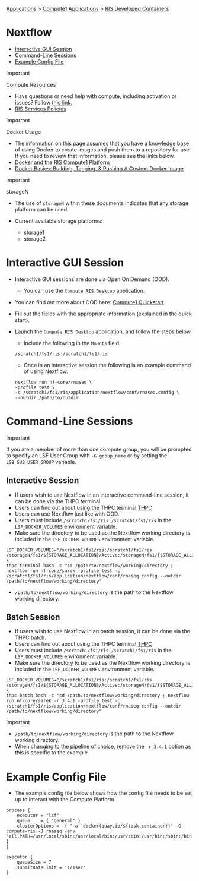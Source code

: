 
[Applications](../../../Applications.md) > [Compute1 Applications](../../Compute1%20Applications.md) > [RIS Developed Containers](../RIS%20Developed%20Containers.md)

# Nextflow

- [Interactive GUI Session](#interactive-gui-session)
- [Command-Line Sessions](#command-line-sessions)
- [Example Config File](#example-config-file)

> [!IMPORTANT]
> Compute Resources
>
> - Have questions or need help with compute, including activation or issues? Follow [this link.](https://washu.atlassian.net/servicedesk/customer/portal/2/group/6/create/43)
> - [RIS Services Policies](../../../RIS%20Services%20Policies.md)

> [!IMPORTANT]
> Docker Usage
>
> - The information on this page assumes that you have a knowledge base of using Docker to create images and push them to a repository for use. If you need to review that information, please see the links below.
> - [Docker and the RIS Compute1 Platform](../../../Compute1/Docker%20and%20the%20RIS%20Compute1%20Platform.md)
> - [Docker Basics: Building, Tagging, & Pushing A Custom Docker Image](../../../Docker/Docker%20Basics_%20Building,%20Tagging,%20&%20Pushing%20A%20Custom%20Docker%20Image.md)

> [!IMPORTANT]
> storageN
>
> - The use of `storageN` within these documents indicates that any storage platform can be used.
> - Current available storage platforms:
>
>   - storage1
>   - storage2

# Interactive GUI Session

- Interactive GUI sessions are done via Open On Demand (OOD).

  - You can use the `Compute RIS Desktop` application.
- You can find out more about OOD here: [Compute1 Quickstart](../../../Compute1/Compute1%20Quickstart.md).
- Fill out the fields with the appropriate information (explained in the quick start).
- Launch the `Compute RIS Desktop` application, and follow the steps below.

  - Include the following in the `Mounts` field.

  ```
  /scratch1/fs1/ris:/scratch1/fs1/ris
  ```

  - Once in an interactive session the following is an example command of using Nextflow.

  ```
  nextflow run nf-core/rnaseq \
  -profile test \
  -c /scratch1/fs1/ris/application/nextflow/conf/rnaseq.config \
  --outdir /path/to/outdir
  ```

# Command-Line Sessions

> [!IMPORTANT]
> If you are a member of more than one compute group, you will be prompted to specify an LSF User Group with `-G group_name` or by setting the `LSB_SUB_USER_GROUP` variable.

## Interactive Session

- If users wish to use Nextflow in an interactive command-line session, it can be done via the THPC terminal.
- Users can find out about using the THPC terminal [THPC](THPC.md)
- Users can use Nextflow just like with OOD.
- Users must include `/scratch1/fs1/ris:/scratch1/fs1/ris` in the `LSF_DOCKER_VOLUMES` environment variable.
- Make sure the directory to be used as the Nextflow working directory is included in the `LSF_DOCKER_VOLUMES` environment variable.

```
LSF_DOCKER_VOLUMES="/scratch1/fs1/ris:/scratch1/fs1/ris /storageN/fs1/${STORAGE_ALLOCATION}/Active:/storageN/fs1/{$STORAGE_ALLOCATION}/Active" \
thpc-terminal bash -c "cd /path/to/nextflow/working/directory ; nextflow run nf-core/sarek -profile test -c /scratch1/fs1/ris/application/nextflow/conf/rnaseq.config --outdir /path/to/nextflow/working/directory"
```

- `/path/to/nextflow/working/directory` is the path to the Nextflow working directory.

## Batch Session

- If users wish to use Nextflow in an batch session, it can be done via the THPC batch.
- Users can find out about using the THPC terminal [THPC](THPC.md)
- Users must include `/scratch1/fs1/ris:/scratch1/fs1/ris` in the `LSF_DOCKER_VOLUMES` environment variable.
- Make sure the directory to be used as the Nextflow working directory is included in the `LSF_DOCKER_VOLUMES` environment variable.

```
LSF_DOCKER_VOLUMES="/scratch1/fs1/ris:/scratch1/fs1/ris /storageN/fs1/${STORAGE_ALLOCATION}/Active:/storageN/fs1/{$STORAGE_ALLOCATION}/Active" \
thpc-batch bash -c "cd /path/to/nextflow/working/directory ; nextflow run nf-core/sarek -r 3.4.1 -profile test -c /scratch1/fs1/ris/application/nextflow/conf/rnaseq.config --outdir /path/to/nextflow/working/directory"
```

> [!IMPORTANT]
> - `/path/to/nextflow/working/directory` is the path to the Nextflow working directory.
> - When changing to the pipeline of choice, remove the `-r 3.4.1` option as this is specific to the example.

# Example Config File

- The example config file below shows how the config file needs to be set up to interact with the Compute Platform

```
process {
    executor = "lsf"
    queue    = { "general" }
    clusterOptions =  { "-a 'docker(quay.io/${task.container})' -G compute-ris -J rnaseq -env 'all,PATH=/usr/local/sbin:/usr/local/bin:/usr/sbin:/usr/bin:/sbin:/bin'" }
}

executor {
    queueSize = 7
    submitRateLimit = '1/1sec'
}
```
